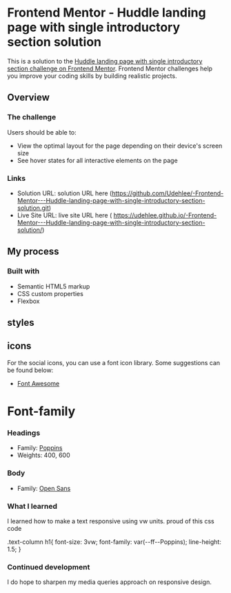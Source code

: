 # Frontend Mentor - Huddle landing page with single introductory section solution

This is a solution to the [Huddle landing page with single introductory section challenge on Frontend Mentor](https://www.frontendmentor.io/challenges/huddle-landing-page-with-a-single-introductory-section-B_2Wvxgi0). Frontend Mentor challenges help you improve your coding skills by building realistic projects. 

## Overview

### The challenge

Users should be able to:

- View the optimal layout for the page depending on their device's screen size
- See hover states for all interactive elements on the page

### Links

- Solution URL:  solution URL here (https://github.com/Udehlee/-Frontend-Mentor---Huddle-landing-page-with-single-introductory-section-solution.git)
- Live Site URL:  live site URL here ( https://udehlee.github.io/-Frontend-Mentor---Huddle-landing-page-with-single-introductory-section-solution/)

## My process

### Built with

- Semantic HTML5 markup
- CSS custom properties
- Flexbox

## styles

## icons
For the social icons, you can use a font icon library. Some suggestions can be found below:

- [Font Awesome](https://fontawesome.com/)

# Font-family
### Headings

- Family: [Poppins](https://fonts.google.com/specimen/Poppins)
- Weights: 400, 600

### Body
- Family: [Open Sans](https://fonts.google.com/specimen/Open+Sans)

### What I learned
I learned how to make a text responsive using vw units.
proud of this css code

.text-column h1{
            font-size: 3vw;
            font-family: var(--ff--Poppins);
            line-height: 1.5;
}

### Continued development
I do hope to sharpen my media queries approach on responsive design.


